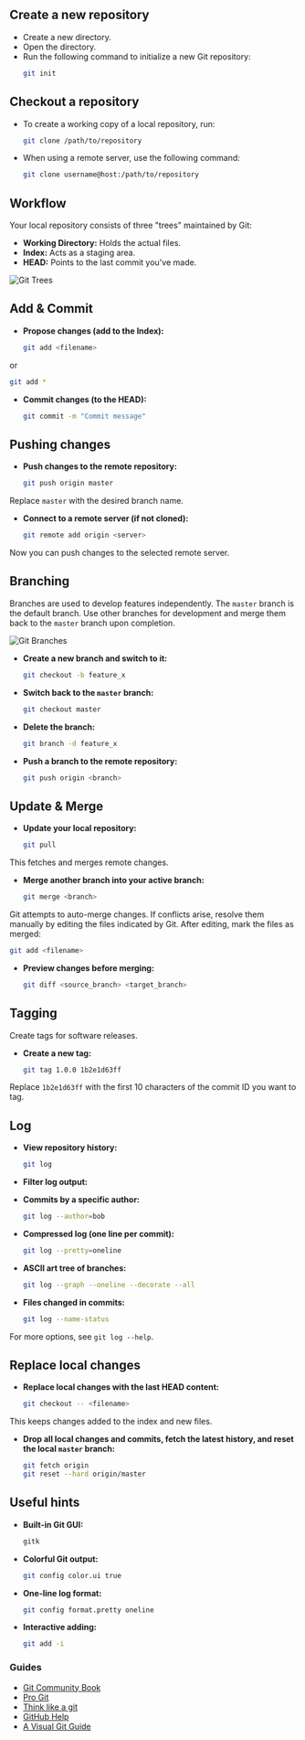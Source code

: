 
## Create a new repository

- Create a new directory.
- Open the directory.
- Run the following command to initialize a new Git repository:
   ```bash
   git init
   ```

## Checkout a repository

- To create a working copy of a local repository, run:
   ```bash
   git clone /path/to/repository
   ```
- When using a remote server, use the following command:
   ```bash
   git clone username@host:/path/to/repository
   ```

## Workflow

Your local repository consists of three "trees" maintained by Git:

- **Working Directory:** Holds the actual files.
- **Index:** Acts as a staging area.
- **HEAD:** Points to the last commit you've made.

![Git Trees](https://rogerdudler.github.io/git-guide/img/trees.png)

## Add & Commit

- **Propose changes (add to the Index):**
   ```bash
   git add <filename>
   ```
or
   ```bash
   git add *
   ```
- **Commit changes (to the HEAD):**
   ```bash
   git commit -m "Commit message"
   ```

## Pushing changes

- **Push changes to the remote repository:**
   ```bash
   git push origin master
   ```
Replace `master` with the desired branch name.

- **Connect to a remote server (if not cloned):**
   ```bash
   git remote add origin <server>
   ```
Now you can push changes to the selected remote server.

## Branching

Branches are used to develop features independently. The `master` branch is the default branch. Use other branches for development and merge them back to the `master` branch upon completion.

![Git Branches](https://rogerdudler.github.io/git-guide/img/branches.png)

- **Create a new branch and switch to it:**
   ```bash
   git checkout -b feature_x
   ```
- **Switch back to the `master` branch:**
   ```bash
   git checkout master
   ```
- **Delete the branch:**
   ```bash
   git branch -d feature_x
   ```
- **Push a branch to the remote repository:**
   ```bash
   git push origin <branch>
   ```

## Update & Merge

- **Update your local repository:**
   ```bash
   git pull
   ```
This fetches and merges remote changes.

- **Merge another branch into your active branch:**
   ```bash
   git merge <branch>
   ```
Git attempts to auto-merge changes. If conflicts arise, resolve them manually by editing the files indicated by Git. After editing, mark the files as merged:
   ```bash
   git add <filename>
   ```

- **Preview changes before merging:**
   ```bash
   git diff <source_branch> <target_branch>
   ```

## Tagging

Create tags for software releases.

- **Create a new tag:**
   ```bash
   git tag 1.0.0 1b2e1d63ff
   ```
Replace `1b2e1d63ff` with the first 10 characters of the commit ID you want to tag.

## Log

- **View repository history:**
   ```bash
   git log
   ```

- **Filter log output:**
- **Commits by a specific author:**
     ```bash
     git log --author=bob
     ```
- **Compressed log (one line per commit):**
     ```bash
     git log --pretty=oneline
     ```
- **ASCII art tree of branches:**
     ```bash
     git log --graph --oneline --decorate --all
     ```
- **Files changed in commits:**
     ```bash
     git log --name-status
     ```

For more options, see `git log --help`.

## Replace local changes

- **Replace local changes with the last HEAD content:**
   ```bash
   git checkout -- <filename>
   ```
This keeps changes added to the index and new files.

- **Drop all local changes and commits, fetch the latest history, and reset the local `master` branch:**
   ```bash
   git fetch origin
   git reset --hard origin/master
   ```

## Useful hints

- **Built-in Git GUI:**
   ```bash
   gitk
   ```
- **Colorful Git output:**
   ```bash
   git config color.ui true
   ```
- **One-line log format:**
   ```bash
   git config format.pretty oneline
   ```
- **Interactive adding:**
   ```bash
   git add -i
   ```

### Guides

- [Git Community Book](http://book.git-scm.com/)
- [Pro Git](http://progit.org/book/)
- [Think like a git](http://think-like-a-git.net/)
- [GitHub Help](http://help.github.com/)
- [A Visual Git Guide](http://marklodato.github.com/visual-git-guide/index-en.html)
